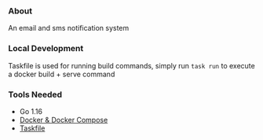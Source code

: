 ### About

An email and sms notification system

### Local Development
Taskfile is used for running build commands,
simply run `task run` to execute a docker build + serve command

### Tools Needed

- Go 1.16
- [Docker & Docker Compose](https://docs.docker.com/get-docker/)
- [Taskfile](https://taskfile.dev/#/installation)
